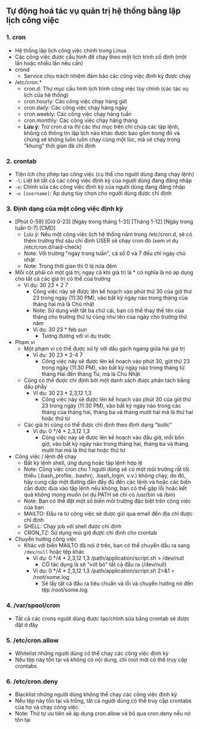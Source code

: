 ## Tự động hoá tác vụ quản trị hệ thống bằng lập lịch công việc
### 1. cron
- Hệ thống lập lịch công việc chính trong Linux
- Các công việc được cấu hình để chạy theo một lịch trình cố định (một lần hoặc nhiều lần nếu cần)
- crond
  - Service chịu trách nhiệm đảm bảo các công việc định kỳ được chạy
- /etc/cron.*
  - cron.d: Thư mục cấu hình lịch trình công việc tùy chỉnh (các tác vụ lịch của hệ thống)
  - cron.hourly: Các công việc chạy hàng giờ
  - cron.daily: Các công việc chạy hàng ngày
  - cron.weekly: Các công việc chạy hàng tuần
  - cron.monthly: Các công việc chạy hàng tháng
  - **Lưu ý**: Trừ cron.d ra thì các thư mục trên chỉ chứa các tập lệnh, không có thông tin lập lịch nào khác được bao gồm trong đó và chúng sẽ không luôn luôn chạy cùng một lúc, mà sẽ chạy trong "khung" thời gian đã chỉ định

### 2. crontab
- Tiện ích cho phép tạo công việc (cụ thể cho người dùng đang chạy lệnh)
- `-l`: Liệt kê tất cả các công việc định kỳ của người dùng đang đăng nhập
- `-e`: Chỉnh sửa các công việc định kỳ của người dùng đang đăng nhập
- `-u [username]`: Áp dụng tùy chọn cho người dùng được chỉ định

### 3. Định dạng của một công việc định kỳ
- [Phút 0-59] [Giờ 0-23] [Ngày trong tháng 1-31] [Tháng 1-12] [Ngày trong tuần 0-7] [CMD]
  - Lưu ý: Nếu một công việc lịch hệ thống nằm trong /etc/cron.d, sẽ có thêm trường thứ sáu chỉ định USER sẽ chạy cron đó (xem ví dụ /etc/cron.d/raid-check)
  - Note: Với trường "ngày trong tuần", cả số 0 và 7 đều chỉ ngày chủ nhật
  - Note: Trong thời gian thì 0 là nửa đêm
- Mỗi cột phải có một giá trị, ngay cả khi giá trị là * có nghĩa là nó áp dụng cho tất cả các giá trị có thể của trường
  - Ví dụ: 30 23 * 2 7
    - Công việc này sẽ được lên kế hoạch vào phút thứ 30 của giờ thứ 23 trong ngày (11:30 PM), vào bất kỳ ngày nào trong tháng của tháng hai mà là Chủ nhật
    - Note: Sử dụng viết tắt ba chữ cái, bạn có thể thay thế tên của tháng cho trường thứ tư cũng như tên của ngày cho trường thứ năm
    - Ví dụ: 30 23 * feb sun
      - Tương đương với ví dụ trước
- Phạm vi
  - Một phạm vi có thể được xử lý với dấu gạch ngang giữa hai giá trị
    - Ví dụ: 30 23 * 2-4 7
      - Công việc này sẽ được lên kế hoạch vào phút 30, giờ thứ 23 trong ngày (11:30 PM), vào bất kỳ ngày nào trong tháng từ tháng Hai đến tháng Tư, mà là Chủ Nhật
  - Cũng có thể được chỉ định bởi một danh sách được phân tách bằng dấu phẩy
    - Ví dụ: 30 23 * 2,3,12 1,3
      - Công việc này sẽ được lên kế hoạch vào phút 30 của giờ thứ 23 trong ngày (11:30 PM), vào bất kỳ ngày nào trong các tháng của tháng hai, tháng ba và tháng mười hai mà là thứ hai hoặc thứ tư
  - Các giá trị cũng có thể được chỉ định theo định dạng "bước"
    - Ví dụ: 0 */4 * 2,3,12 1,3
      - Công việc này sẽ được lên kế hoạch vào đầu giờ, mỗi bốn giờ, vào bất kỳ ngày nào trong tháng hai, tháng ba và tháng mười hai mà là thứ hai hoặc thứ tư
- Công việc / lệnh để chạy
  - Bất kỳ lệnh shell, ứng dụng hoặc tập lệnh hợp lệ
  - Note: Công việc cron cho 1 người dùng sẽ có một môi trường rất tối thiểu (.bash_profile, .bashrc, .bash_login, v.v.) không chạy, do đó, hãy cung cấp một đường dẫn đầy đủ đến các lệnh và hoặc các biến cần được đưa vào tập lệnh nếu không, bạn có thể gặp lỗi hoặc kết quả không mong muốn (ví dụ PATH sẽ chỉ có /usr/bin và /bin)
  - Note: Bạn có thể đặt một số biến môi trường đặc biệt trên công việc của bạn
  - MAILTO: Đầu ra từ công việc sẽ được gửi qua email đến địa chỉ được chỉ định
  - SHELL: Chạy job với shell được chỉ định
  - CRON_TZ: Sử dụng múi giờ được chỉ định cho crontab
- Chuyển hướng công việc
  - Khác với biến MAILTO đã nói ở trên, bạn có thể chuyển đầu ra sang `/dev/null` hoặc tệp khác
    - Ví dụ: 0 */4 * 2,3,12 1,3 /path/application/script.sh > /dev/null
      - CÓ tác dụng là sẽ "vứt bỏ" tất cả đầu ra (/dev/null)
    - Ví dụ: 0 */4 * 2,3,12 1,3 /path/application/script.sh 2>&1 > /root/some.log
      - Sẽ lấy tất cả đầu ra tiêu chuẩn và lỗi và chuyển hướng nó đến tệp /root/some.log

### 4. /var/spool/cron
- Tất cả các crons người dùng được tạo/chỉnh sửa bằng crontab sẽ được đặt ở đây

### 5. /etc/cron.allow
- Whitelist những người dùng có thể chạy các công việc định kỳ
- Nếu tệp này tồn tại và không có nội dung, chỉ root mới có thể truy cập crontabs

### 6. /etc/cron.deny
- Blacklist những người dùng không thể chạy các công việc định kỳ
- Nếu tệp này tồn tại và trống, tất cả người dùng có thể truy cập crontabs của họ và chạy công việc
- Note: Thứ tự ưu tiên sẽ áp dụng cron.allow và bỏ qua cron.deny nếu nó tồn tại
